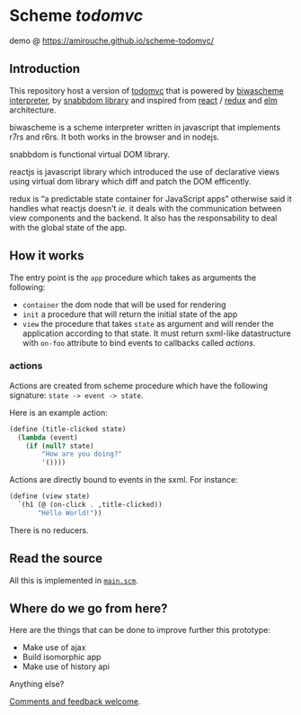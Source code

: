 # Scheme *todomvc*

demo @ https://amirouche.github.io/scheme-todomvc/

## Introduction

This repository host a version of [todomvc](http://todomvc.com/) that
is powered by [biwascheme interpreter](http://biwascheme.org/), by
[snabbdom library](https://github.com/snabbdom/snabbdom/) and inspired
from [react](https://facebook.github.io/react/) /
[redux](http://redux.js.org/) and [elm](https://guide.elm-lang.org/)
architecture.

biwascheme is a scheme interpreter written in javascript that implements
r7rs and r6rs. It both works in the browser and in nodejs.

snabbdom is functional virtual DOM library.

reactjs is javascript library which introduced the use of declarative views
using virtual dom library which diff and patch the DOM efficently.

redux is “a predictable state container for JavaScript apps” otherwise said
it handles what reactjs doesn't *ie.* it deals with the communication between
view components and the backend. It also has the responsability to deal with
the global state of the app.

## How it works

The entry point is the `app` procedure which takes as arguments the following:

- `container` the dom node that will be used for rendering
- `init` a procedure that will return the initial state of the app
- `view` the procedure that takes `state` as argument and will render
  the application according to that state. It must return sxml-like
  datastructure with `on-foo` attribute to bind events to callbacks
  called *actions*.

### actions

Actions are created from scheme procedure which have the following
signature: `state -> event -> state`.

Here is an example action:

```scheme
(define (title-clicked state)
  (lambda (event)
	(if (null? state) 
	    "How are you doing?"
		'())))
```

Actions are directly bound to events in the sxml. For instance:

```scheme
(define (view state)
  `(h1 (@ (on-click . ,title-clicked))
       "Héllo World!"))
```

There is no reducers.

## Read the source

All this is implemented in
[`main.scm`](https://github.com/amirouche/scheme-todomvc/blob/master/main.scm).

## Where do we go from here?

Here are the things that can be done to improve further this prototype:

- Make use of ajax
- Build isomorphic app
- Make use of history api

Anything else?

[Comments and feedback welcome](https://github.com/amirouche/scheme-todomvc/issues/new).
